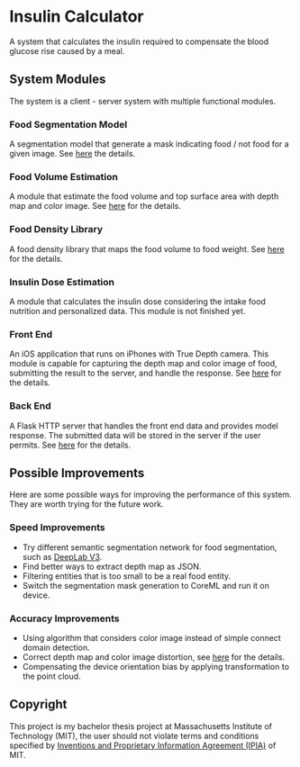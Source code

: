 # Insulin Calculator

A system that calculates the insulin required to compensate the blood glucose rise caused by a meal.



## System Modules

The system is a client - server system with multiple functional modules.

### Food Segmentation Model

A segmentation model that generate a mask indicating food / not food for a given image. See [here](./food_segmentation_model/README.md) the details.

### Food Volume Estimation

A module that estimate the food volume and top surface area with depth map and color image. See [here](./inculin_calculator_server/fvolume/README.md) for the details.

### Food Density Library

A food density library that maps the food volume to food weight. See [here](./inculin_calculator_server/fdensitylib/README.md) for the details.

### Insulin Dose Estimation

A module that calculates the insulin dose considering the intake food nutrition and personalized data. This module is not finished yet.

### Front End

An iOS application that runs on iPhones with True Depth camera. This module is capable for capturing the depth map and color image of food, submitting the result to the server, and handle the response. See [here](./insulin_calculator/README.md) for the details.

### Back End

A Flask HTTP server that handles the front end data and provides model response. The submitted data will be stored in the server if the user permits. See [here](./inculin_calculator_server/README.md) for the details.



## Possible Improvements

Here are some possible ways for improving the performance of this system. They are worth trying for the future work.

### Speed Improvements

- Try different semantic segmentation network for food segmentation, such as [DeepLab V3](https://github.com/tensorflow/models/tree/master/research/deeplab).
- Find better ways to extract depth map as JSON.
- Filtering entities that is too small to be a real food entity.
- Switch the segmentation mask generation to CoreML and run it on device.

### Accuracy Improvements

- Using algorithm that considers color image instead of simple connect domain detection.
- Correct depth map and color image distortion, see [here](https://developer.apple.com/documentation/avfoundation/avcameracalibrationdata) for the details.
- Compensating the device orientation bias by applying transformation to the point cloud.



## Copyright

This project is my bachelor thesis project at Massachusetts Institute of Technology (MIT), the user should not violate terms and conditions specified by [Inventions and Proprietary Information Agreement (IPIA)](https://tlo.mit.edu/learn-about-intellectual-property/ownership/inventions-and-proprietary-information-agreement-ipia) of MIT.

